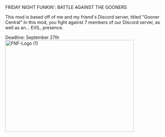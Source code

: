  FRIDAY NIGHT FUNKIN': BATTLE AGAINST THE GOONERS

 This mod is based off of me and my friend's Discord server, titled "Gooner Central"
 In this mod, you fight against 7 members of our Discord server, as well as an... EVIL, presence.

 Deadline: September 27th
<img width="410" height="293" alt="FNF-Logo (1)" src="https://github.com/user-attachments/assets/13545230-463c-464d-b8d1-9d3a1df2bfe3" />
